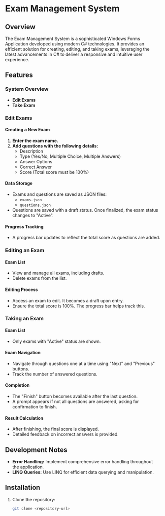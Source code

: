 # Exam Management System

## Overview
The Exam Management System is a sophisticated Windows Forms Application developed using modern C# technologies. It provides an efficient solution for creating, editing, and taking exams, leveraging the latest advancements in C# to deliver a responsive and intuitive user experience.

## Features

### System Overview
- **Edit Exams**
- **Take Exam**

### Edit Exams

#### Creating a New Exam
1. **Enter the exam name.**
2. **Add questions with the following details:**
   - Description
   - Type (Yes/No, Multiple Choice, Multiple Answers)
   - Answer Options
   - Correct Answer
   - Score (Total score must be 100%)

#### Data Storage
- Exams and questions are saved as JSON files:
  - `exams.json`
  - `questions.json`
- Questions are saved with a draft status. Once finalized, the exam status changes to "Active".

#### Progress Tracking
- A progress bar updates to reflect the total score as questions are added.

### Editing an Exam

#### Exam List
- View and manage all exams, including drafts.
- Delete exams from the list.

#### Editing Process
- Access an exam to edit. It becomes a draft upon entry.
- Ensure the total score is 100%. The progress bar helps track this.

### Taking an Exam

#### Exam List
- Only exams with "Active" status are shown.

#### Exam Navigation
- Navigate through questions one at a time using "Next" and "Previous" buttons.
- Track the number of answered questions.

#### Completion
- The "Finish" button becomes available after the last question.
- A prompt appears if not all questions are answered, asking for confirmation to finish.

#### Result Calculation
- After finishing, the final score is displayed.
- Detailed feedback on incorrect answers is provided.

## Development Notes
- **Error Handling:** Implement comprehensive error handling throughout the application.
- **LINQ Queries:** Use LINQ for efficient data querying and manipulation.

## Installation

1. Clone the repository:
   ```bash
   git clone <repository-url>
